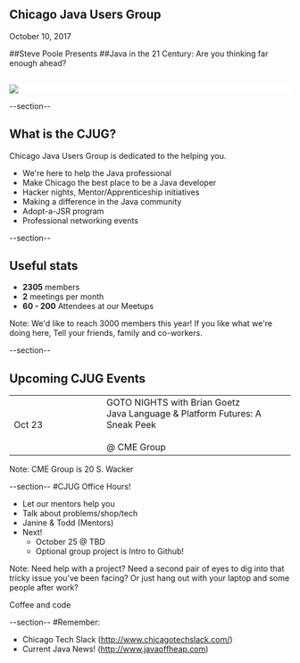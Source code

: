 ## Chicago Java Users Group

October 10, 2017

##Steve Poole Presents
##Java in the 21 Century: Are you thinking far enough ahead?


<div style="background-color: white; margin-top: 30px;">
	<img src="images/cjug.gif" style="border: none; box-shadow: none;"/>
</div>

--section--
## What is the CJUG?
Chicago Java Users Group is dedicated to the helping you.

* We're here to help the Java professional
* Make Chicago the best place to be a Java developer
* Hacker nights, Mentor/Apprenticeship initiatives
* Making a difference in the Java community
* Adopt-a-JSR program
* Professional networking events

--section--

## Useful stats

* **2305** members
* **2** meetings per month
* **60 - 200** Attendees at our Meetups

Note:
We'd like to reach 3000 members this year! If you like what we're doing here,
Tell your friends, family and co-workers.


--section--

## Upcoming CJUG Events
<table class="upcoming-events"  width=800>
<tr>
  <td width=150>Oct 23</td>
  <td>
    GOTO NIGHTS with Brian Goetz<br/>
    Java Language &amp; Platform Futures: A Sneak Peek<br/>
    <br/>
    @ CME Group
  </td>
</tr>
</table>

Note:
CME Group is 20 S. Wacker

--section--
#CJUG Office Hours!
* Let our mentors help you
* Talk about problems/shop/tech
* Janine &amp; Todd (Mentors)
* Next!
  * October 25 @ TBD
  * Optional group project is Intro to Github!

Note:
Need help with a project? Need a second pair of eyes to dig into that
tricky issue you've been facing? Or just hang out with your laptop
and some people after work?

Coffee and code

--section--
#Remember:
 * Chicago Tech Slack (http://www.chicagotechslack.com/)
 * Current Java News! (http://www.javaoffheap.com)
